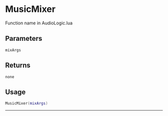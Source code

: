 # MusicMixer
Function name in AudioLogic.lua
## Parameters
`mixArgs`
## Returns
`none`
## Usage
```lua
MusicMixer(mixArgs)
```
---
